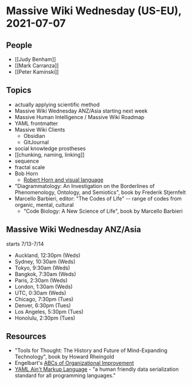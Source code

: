 # Massive Wiki Wednesday (US-EU), 2021-07-07

## People

- [[Judy Benham]]
- [[Mark Carranza]]
- [[Peter Kaminski]]

## Topics

- actually applying scientific method
- Massive Wiki Wednesday ANZ/Asia starting next week
- Massive Human Intelligence / Massive Wiki Roadmap
- YAML frontmatter
- Massive Wiki Clients
    - Obsidian
    - GitJournal
- social knowledge prostheses
- [[chunking, naming, linking]]
- sequence
- fractal scale
- Bob Horn
    - [Robert Horn and visual language](https://pictureitsolved.com/resources/principles/robert-horn-and-visual-language/)
- "Diagrammatology: An Investigation on the Borderlines of Phenomenology, Ontology, and Semiotics", book by Frederik Stjernfelt
- Marcello Barbieri, editor: "The Codes of Life" -- range of codes from organic, mental, cultural
    - "Code Biology: A New Science of Life", book by Marcello Barbieri

## Massive Wiki Wednesday ANZ/Asia

starts 7/13-7/14

- Auckland, 12:30pm (Weds)
- Sydney, 10:30am (Weds)
- Tokyo, 9:30am (Weds)
- Bangkok, 7:30am (Weds)
- Paris, 2:30am (Weds)
- London, 1:30am (Weds)
- UTC, 0:30am (Weds)
- Chicago, 7:30pm (Tues)
- Denver, 6:30pm (Tues)
- Los Angeles, 5:30pm (Tues)
- Honolulu, 2:30pm (Tues)

## Resources

- "Tools for Thought: The History and Future of Mind-Expanding Technology", book by Howard Rheingold
- Engelbart's [ABCs of Organizational Improvement](https://www.dougengelbart.org/content/view/192/165/)
- [YAML Ain't Markup Language](https://yaml.org/) - "a human friendly data serialization standard for all programming languages."